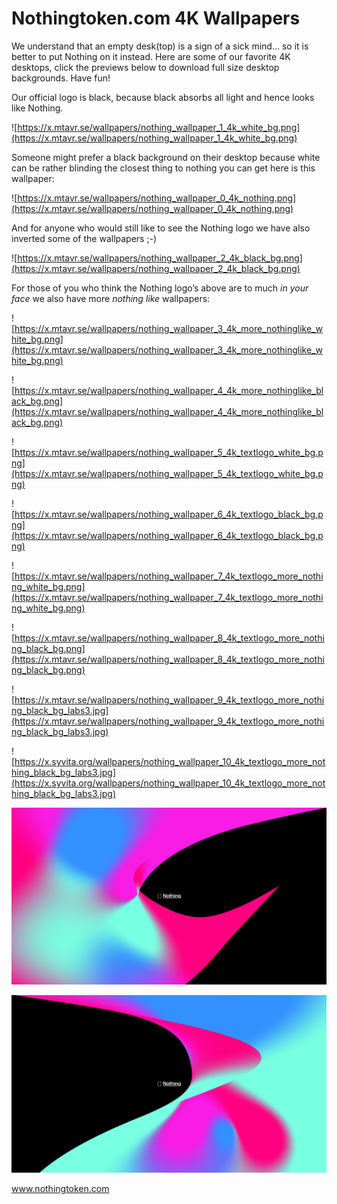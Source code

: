 # Nothingtoken.com 4K Wallpapers

We understand that an empty desk(top) is a sign of a sick mind… so it is better to put Nothing on it instead. Here are some of our favorite 4K desktops, click the previews below to download full size desktop backgrounds. Have fun!

Our official logo is black, because black absorbs all light and hence looks like Nothing.

![https://x.mtavr.se/wallpapers/nothing_wallpaper_1_4k_white_bg.png](https://x.mtavr.se/wallpapers/nothing_wallpaper_1_4k_white_bg.png)

Someone might prefer a black background on their desktop because white can be rather blinding the closest thing to nothing you can get here is this wallpaper:

![https://x.mtavr.se/wallpapers/nothing_wallpaper_0_4k_nothing.png](https://x.mtavr.se/wallpapers/nothing_wallpaper_0_4k_nothing.png)

And for anyone who would still like to see the Nothing logo we have also inverted some of the wallpapers ;-)

![https://x.mtavr.se/wallpapers/nothing_wallpaper_2_4k_black_bg.png](https://x.mtavr.se/wallpapers/nothing_wallpaper_2_4k_black_bg.png)

For those of you who think the Nothing logo’s above are to much *in your face* we also have more *nothing like* wallpapers:

![https://x.mtavr.se/wallpapers/nothing_wallpaper_3_4k_more_nothinglike_white_bg.png](https://x.mtavr.se/wallpapers/nothing_wallpaper_3_4k_more_nothinglike_white_bg.png)

![https://x.mtavr.se/wallpapers/nothing_wallpaper_4_4k_more_nothinglike_black_bg.png](https://x.mtavr.se/wallpapers/nothing_wallpaper_4_4k_more_nothinglike_black_bg.png)

![https://x.mtavr.se/wallpapers/nothing_wallpaper_5_4k_textlogo_white_bg.png](https://x.mtavr.se/wallpapers/nothing_wallpaper_5_4k_textlogo_white_bg.png)

![https://x.mtavr.se/wallpapers/nothing_wallpaper_6_4k_textlogo_black_bg.png](https://x.mtavr.se/wallpapers/nothing_wallpaper_6_4k_textlogo_black_bg.png)

![https://x.mtavr.se/wallpapers/nothing_wallpaper_7_4k_textlogo_more_nothing_white_bg.png](https://x.mtavr.se/wallpapers/nothing_wallpaper_7_4k_textlogo_more_nothing_white_bg.png)

![https://x.mtavr.se/wallpapers/nothing_wallpaper_8_4k_textlogo_more_nothing_black_bg.png](https://x.mtavr.se/wallpapers/nothing_wallpaper_8_4k_textlogo_more_nothing_black_bg.png)

![https://x.mtavr.se/wallpapers/nothing_wallpaper_9_4k_textlogo_more_nothing_black_bg_labs3.jpg](https://x.mtavr.se/wallpapers/nothing_wallpaper_9_4k_textlogo_more_nothing_black_bg_labs3.jpg)

![https://x.syvita.org/wallpapers/nothing_wallpaper_10_4k_textlogo_more_nothing_black_bg_labs3.jpg](https://x.syvita.org/wallpapers/nothing_wallpaper_10_4k_textlogo_more_nothing_black_bg_labs3.jpg)

![nothing_wallpaper_11_4k_textlogo_more_nothing_black_bg_syvita.png](nothing_wallpaper_11_4k_textlogo_more_nothing_black_bg_syvita.png)

![nothing_wallpaper_12_4k_textlogo_more_nothing_black_bg_syvita.png](nothing_wallpaper_12_4k_textlogo_more_nothing_black_bg_syvita.png)


www.nothingtoken.com
